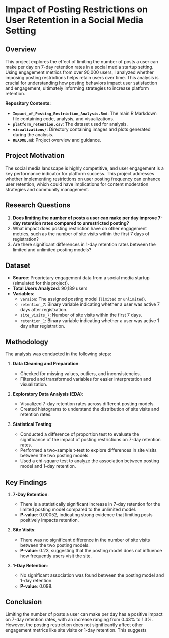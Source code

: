 # Impact of Posting Restrictions on User Retention in a Social Media Setting

## Overview

This project explores the effect of limiting the number of posts a user can make per day on 7-day retention rates in a social media startup setting. Using engagement metrics from over 90,000 users, I analyzed whether imposing posting restrictions helps retain users over time. This analysis is crucial for understanding how posting behaviors impact user satisfaction and engagement, ultimately informing strategies to increase platform retention.

**Repository Contents:**
- **`Impact_of_Posting_Restriction_Analysis.Rmd`**: The main R Markdown file containing code, analysis, and visualizations.
- **`platform_retention.csv`**: The dataset used for analysis.
- **`visualizations/`**: Directory containing images and plots generated during the analysis.
- **`README.md`**: Project overview and guidance.

## Project Motivation

The social media landscape is highly competitive, and user engagement is a key performance indicator for platform success. This project addresses whether implementing restrictions on user posting frequency can enhance user retention, which could have implications for content moderation strategies and community management.

## Research Questions

1. **Does limiting the number of posts a user can make per day improve 7-day retention rates compared to unrestricted posting?**
2. What impact does posting restriction have on other engagement metrics, such as the number of site visits within the first 7 days of registration?
3. Are there significant differences in 1-day retention rates between the limited and unlimited posting models?

## Dataset

- **Source**: Proprietary engagement data from a social media startup (simulated for this project).
- **Total Users Analyzed**: 90,189 users
- **Variables**:
  - `version`: The assigned posting model (`limited` or `unlimited`).
  - `retention_7`: Binary variable indicating whether a user was active 7 days after registration.
  - `site_visits_7`: Number of site visits within the first 7 days.
  - `retention_1`: Binary variable indicating whether a user was active 1 day after registration.

## Methodology

The analysis was conducted in the following steps:

1. **Data Cleaning and Preparation**:
   - Checked for missing values, outliers, and inconsistencies.
   - Filtered and transformed variables for easier interpretation and visualization.

2. **Exploratory Data Analysis (EDA)**:
   - Visualized 7-day retention rates across different posting models.
   - Created histograms to understand the distribution of site visits and retention rates.

3. **Statistical Testing**:
   - Conducted a difference of proportion test to evaluate the significance of the impact of posting restrictions on 7-day retention rates.
   - Performed a two-sample t-test to explore differences in site visits between the two posting models.
   - Used a chi-square test to analyze the association between posting model and 1-day retention.

## Key Findings

1. **7-Day Retention**:
   - There is a statistically significant increase in 7-day retention for the limited posting model compared to the unlimited model.
   - **P-value**: 0.00052, indicating strong evidence that limiting posts positively impacts retention.

2. **Site Visits**:
   - There was no significant difference in the number of site visits between the two posting models.
   - **P-value**: 0.23, suggesting that the posting model does not influence how frequently users visit the site.

3. **1-Day Retention**:
   - No significant association was found between the posting model and 1-day retention.
   - **P-value**: 0.098.


## Conclusion

Limiting the number of posts a user can make per day has a positive impact on 7-day retention rates, with an increase ranging from 0.43% to 1.3%. However, the posting restriction does not significantly affect other engagement metrics like site visits or 1-day retention. This suggests
